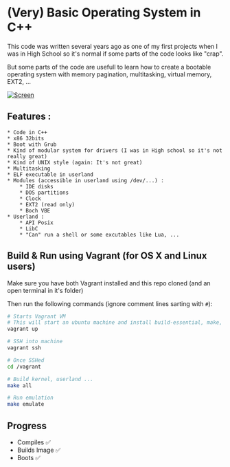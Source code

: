 # (Very) Basic Operating System in C++

This code was written several years ago as one of my first projects when I was in High School so it's normal if some parts of the code looks like "crap".

But some parts of the code are usefull to learn how to create a bootable operating system with memory pagination, multitasking, virtual memory, EXT2, ...


[![Screen](https://raw.github.com/SamyPesse/devos/master/screens/1.png)](https://raw.github.com/SamyPesse/devos/master/screens/1.png)

## Features :

	* Code in C++
	* x86 32bits
	* Boot with Grub
	* Kind of modular system for drivers (I was in High school so it's not really great)
	* Kind of UNIX style (again: It's not great)
	* Multitasking
	* ELF executable in userland
	* Modules (accessible in userland using /dev/...) :
		* IDE disks
		* DOS partitions
		* Clock
		* EXT2 (read only)
		* Boch VBE
	* Userland :
		* API Posix
		* LibC
		* "Can" run a shell or some excutables like Lua, ...


## Build & Run using Vagrant (for OS X and Linux users)

Make sure you have both Vagrant installed and this repo cloned (and an open terminal in it's folder)

Then run the following commands (ignore comment lines sarting with ```#```):

```bash
# Starts Vagrant VM
# This will start an ubuntu machine and install build-essential, make, Qemu ...
vagrant up

# SSH into machine
vagrant ssh

# Once SSHed
cd /vagrant

# Build kernel, userland ...
make all

# Run emulation
make emulate
```

## Progress
  - Compiles :white_check_mark:
  - Builds Image :white_check_mark:
  - Boots :white_check_mark:
